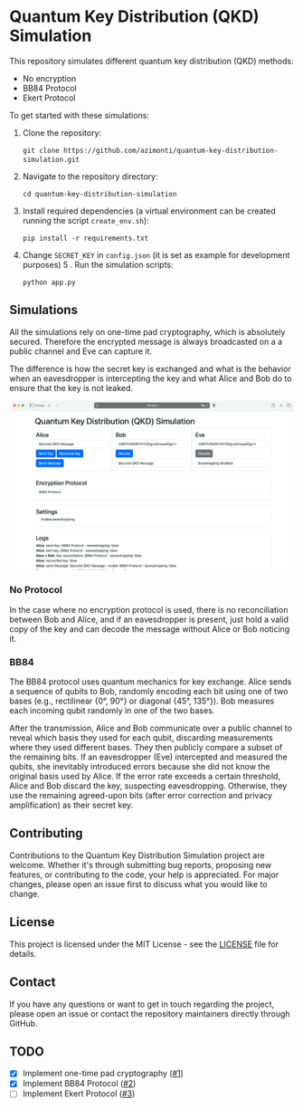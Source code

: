 # Quantum Key Distribution (QKD) Simulation

This repository simulates different quantum key distribution (QKD) methods:

- No encryption
- BB84 Protocol
- Ekert Protocol

To get started with these simulations:
1. Clone the repository:
   ```
   git clone https://github.com/azimonti/quantum-key-distribution-simulation.git
   ```
2. Navigate to the repository directory:
   ```
   cd quantum-key-distribution-simulation
   ```
3. Install required dependencies (a virtual environment can be created running the script `create_env.sh`):
   ```
   pip install -r requirements.txt
   ```
4. Change `SECRET_KEY` in `config.json` (it is set as example for development purposes)
5 . Run the simulation scripts:
   ```
   python app.py
   ```

## Simulations

All the simulations rely on one-time pad cryptography, which is absolutely secured. Therefore the encrypted message is always broadcasted on a a public channel and Eve can capture it.

The difference is how the secret key is exchanged and what is the behavior when an eavesdropper is intercepting the key and what Alice and Bob do to ensure that the key is not leaked.

![Quantum Key Distribution (QKD) Simulation](screenshots/QKD_Simulation.png)

### No Protocol

In the case where no encryption protocol is used, there is no reconciliation between Bob and Alice, and if an eavesdropper is present, just hold a valid copy of the key and can decode the message without Alice or Bob noticing it.

### BB84

The BB84 protocol uses quantum mechanics for key exchange. Alice sends a sequence of qubits to Bob, randomly encoding each bit using one of two bases (e.g., rectilinear {0°, 90°} or diagonal {45°, 135°}). Bob measures each incoming qubit randomly in one of the two bases.

After the transmission, Alice and Bob communicate over a public channel to reveal which basis they used for each qubit, discarding measurements where they used different bases. They then publicly compare a subset of the remaining bits. If an eavesdropper (Eve) intercepted and measured the qubits, she inevitably introduced errors because she did not know the original basis used by Alice. If the error rate exceeds a certain threshold, Alice and Bob discard the key, suspecting eavesdropping. Otherwise, they use the remaining agreed-upon bits (after error correction and privacy amplification) as their secret key.

## Contributing

Contributions to the Quantum Key Distribution Simulation project are welcome. Whether it's through submitting bug reports, proposing new features, or contributing to the code, your help is appreciated. For major changes, please open an issue first to discuss what you would like to change.

## License

This project is licensed under the MIT License - see the [LICENSE](LICENSE) file for details.

## Contact

If you have any questions or want to get in touch regarding the project, please open an issue or contact the repository maintainers directly through GitHub.

## TODO

- [x] Implement one-time pad cryptography ([#1](https://github.com/azimonti/quantum-key-distribution-simulation/issues/1))
- [x] Implement BB84 Protocol ([#2](https://github.com/azimonti/quantum-key-distribution-simulation/issues/2))
- [ ] Implement Ekert Protocol ([#3](https://github.com/azimonti/quantum-key-distribution-simulation/issues/3))

